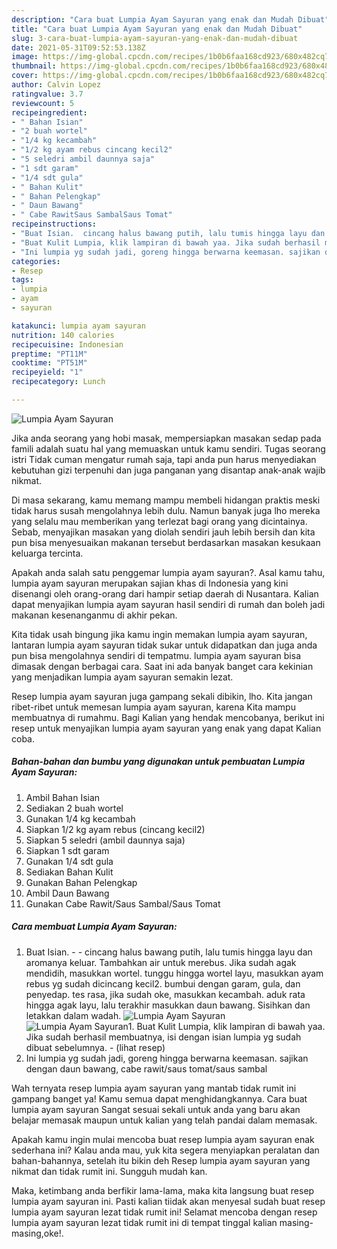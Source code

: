 ```yaml
---
description: "Cara buat Lumpia Ayam Sayuran yang enak dan Mudah Dibuat"
title: "Cara buat Lumpia Ayam Sayuran yang enak dan Mudah Dibuat"
slug: 3-cara-buat-lumpia-ayam-sayuran-yang-enak-dan-mudah-dibuat
date: 2021-05-31T09:52:53.138Z
image: https://img-global.cpcdn.com/recipes/1b0b6faa168cd923/680x482cq70/lumpia-ayam-sayuran-foto-resep-utama.jpg
thumbnail: https://img-global.cpcdn.com/recipes/1b0b6faa168cd923/680x482cq70/lumpia-ayam-sayuran-foto-resep-utama.jpg
cover: https://img-global.cpcdn.com/recipes/1b0b6faa168cd923/680x482cq70/lumpia-ayam-sayuran-foto-resep-utama.jpg
author: Calvin Lopez
ratingvalue: 3.7
reviewcount: 5
recipeingredient:
- " Bahan Isian"
- "2 buah wortel"
- "1/4 kg kecambah"
- "1/2 kg ayam rebus cincang kecil2"
- "5 seledri ambil daunnya saja"
- "1 sdt garam"
- "1/4 sdt gula"
- " Bahan Kulit"
- " Bahan Pelengkap"
- " Daun Bawang"
- " Cabe RawitSaus SambalSaus Tomat"
recipeinstructions:
- "Buat Isian.  cincang halus bawang putih, lalu tumis hingga layu dan aromanya keluar. Tambahkan air untuk merebus. Jika sudah agak mendidih, masukkan wortel. tunggu hingga wortel layu, masukkan ayam rebus yg sudah dicincang kecil2. bumbui dengan garam, gula, dan penyedap. tes rasa, jika sudah oke, masukkan kecambah. aduk rata hingga agak layu, lalu terakhir masukkan daun bawang. Sisihkan dan letakkan dalam wadah."
- "Buat Kulit Lumpia, klik lampiran di bawah yaa. Jika sudah berhasil membuatnya, isi dengan isian lumpia yg sudah dibuat sebelumnya.           (lihat resep)"
- "Ini lumpia yg sudah jadi, goreng hingga berwarna keemasan. sajikan dengan daun bawang, cabe rawit/saus tomat/saus sambal"
categories:
- Resep
tags:
- lumpia
- ayam
- sayuran

katakunci: lumpia ayam sayuran 
nutrition: 140 calories
recipecuisine: Indonesian
preptime: "PT11M"
cooktime: "PT51M"
recipeyield: "1"
recipecategory: Lunch

---
```



![Lumpia Ayam Sayuran](https://img-global.cpcdn.com/recipes/1b0b6faa168cd923/680x482cq70/lumpia-ayam-sayuran-foto-resep-utama.jpg)

Jika anda seorang yang hobi masak, mempersiapkan masakan sedap pada famili adalah suatu hal yang memuaskan untuk kamu sendiri. Tugas seorang istri Tidak cuman mengatur rumah saja, tapi anda pun harus menyediakan kebutuhan gizi terpenuhi dan juga panganan yang disantap anak-anak wajib nikmat.

Di masa  sekarang, kamu memang mampu membeli hidangan praktis meski tidak harus susah mengolahnya lebih dulu. Namun banyak juga lho mereka yang selalu mau memberikan yang terlezat bagi orang yang dicintainya. Sebab, menyajikan masakan yang diolah sendiri jauh lebih bersih dan kita pun bisa menyesuaikan makanan tersebut berdasarkan masakan kesukaan keluarga tercinta. 



Apakah anda salah satu penggemar lumpia ayam sayuran?. Asal kamu tahu, lumpia ayam sayuran merupakan sajian khas di Indonesia yang kini disenangi oleh orang-orang dari hampir setiap daerah di Nusantara. Kalian dapat menyajikan lumpia ayam sayuran hasil sendiri di rumah dan boleh jadi makanan kesenanganmu di akhir pekan.

Kita tidak usah bingung jika kamu ingin memakan lumpia ayam sayuran, lantaran lumpia ayam sayuran tidak sukar untuk didapatkan dan juga anda pun bisa mengolahnya sendiri di tempatmu. lumpia ayam sayuran bisa dimasak dengan berbagai cara. Saat ini ada banyak banget cara kekinian yang menjadikan lumpia ayam sayuran semakin lezat.

Resep lumpia ayam sayuran juga gampang sekali dibikin, lho. Kita jangan ribet-ribet untuk memesan lumpia ayam sayuran, karena Kita mampu membuatnya di rumahmu. Bagi Kalian yang hendak mencobanya, berikut ini resep untuk menyajikan lumpia ayam sayuran yang enak yang dapat Kalian coba.

<!--inarticleads1-->

##### Bahan-bahan dan bumbu yang digunakan untuk pembuatan Lumpia Ayam Sayuran:

1. Ambil  Bahan Isian
1. Sediakan 2 buah wortel
1. Gunakan 1/4 kg kecambah
1. Siapkan 1/2 kg ayam rebus (cincang kecil2)
1. Siapkan 5 seledri (ambil daunnya saja)
1. Siapkan 1 sdt garam
1. Gunakan 1/4 sdt gula
1. Sediakan  Bahan Kulit
1. Gunakan  Bahan Pelengkap
1. Ambil  Daun Bawang
1. Gunakan  Cabe Rawit/Saus Sambal/Saus Tomat




<!--inarticleads2-->

##### Cara membuat Lumpia Ayam Sayuran:

1. Buat Isian. -  - cincang halus bawang putih, lalu tumis hingga layu dan aromanya keluar. Tambahkan air untuk merebus. Jika sudah agak mendidih, masukkan wortel. tunggu hingga wortel layu, masukkan ayam rebus yg sudah dicincang kecil2. bumbui dengan garam, gula, dan penyedap. tes rasa, jika sudah oke, masukkan kecambah. aduk rata hingga agak layu, lalu terakhir masukkan daun bawang. Sisihkan dan letakkan dalam wadah.
<img src="https://img-global.cpcdn.com/steps/052abed573a372e5/160x128cq70/lumpia-ayam-sayuran-langkah-memasak-1-foto.jpg" alt="Lumpia Ayam Sayuran"><img src="https://img-global.cpcdn.com/steps/6f34d1797db24cc9/160x128cq70/lumpia-ayam-sayuran-langkah-memasak-1-foto.jpg" alt="Lumpia Ayam Sayuran">1. Buat Kulit Lumpia, klik lampiran di bawah yaa. Jika sudah berhasil membuatnya, isi dengan isian lumpia yg sudah dibuat sebelumnya. -           (lihat resep)
1. Ini lumpia yg sudah jadi, goreng hingga berwarna keemasan. sajikan dengan daun bawang, cabe rawit/saus tomat/saus sambal




Wah ternyata resep lumpia ayam sayuran yang mantab tidak rumit ini gampang banget ya! Kamu semua dapat menghidangkannya. Cara buat lumpia ayam sayuran Sangat sesuai sekali untuk anda yang baru akan belajar memasak maupun untuk kalian yang telah pandai dalam memasak.

Apakah kamu ingin mulai mencoba buat resep lumpia ayam sayuran enak sederhana ini? Kalau anda mau, yuk kita segera menyiapkan peralatan dan bahan-bahannya, setelah itu bikin deh Resep lumpia ayam sayuran yang nikmat dan tidak rumit ini. Sungguh mudah kan. 

Maka, ketimbang anda berfikir lama-lama, maka kita langsung buat resep lumpia ayam sayuran ini. Pasti kalian tiidak akan menyesal sudah buat resep lumpia ayam sayuran lezat tidak rumit ini! Selamat mencoba dengan resep lumpia ayam sayuran lezat tidak rumit ini di tempat tinggal kalian masing-masing,oke!.

